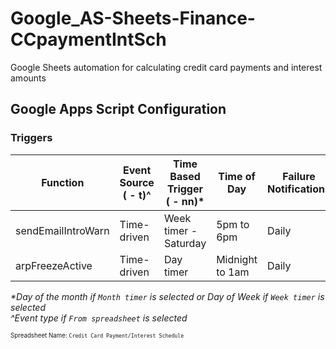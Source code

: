 # Google_AS-Sheets-Finance-CCpaymentIntSch
Google Sheets automation for calculating credit card payments and interest amounts

## Google Apps Script Configuration

### Triggers

| Function | Event Source ( - t)^ | Time Based Trigger ( - nn)* | Time of Day | Failure Notifications |
| -------- | ------------ | ------------------ | ----------- | --------------------- |
| sendEmailIntroWarn | Time-driven | Week timer - Saturday | 5pm to 6pm | Daily |
| arpFreezeActive | Time-driven | Day timer | Midnight to 1am | Daily |

*\*Day of the month if `Month timer` is selected or Day of Week if `Week timer` is selected* \
*\^Event type if `From spreadsheet` is selected*

<sup><sub>Spreadsheet Name: `Credit Card Payment/Interest Schedule`</sup></sub>
